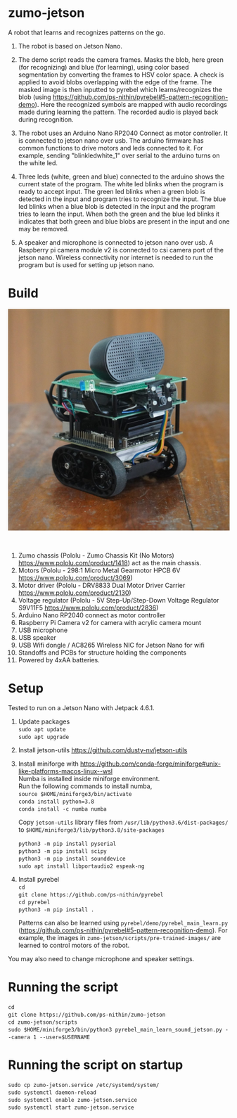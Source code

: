 # zumo-jetson

A robot that learns and recognizes patterns on the go.

1. The robot is based on Jetson Nano.

2. The demo script reads the camera frames. Masks the blob, here green (for recognizing) and blue (for learning), using color based segmentation by converting the frames to HSV color space. A check is applied to avoid blobs overlapping with the edge of the frame. The masked image is then inputted to pyrebel which learns/recognizes the blob (using https://github.com/ps-nithin/pyrebel#5-pattern-recognition-demo). Here the recognized symbols are mapped with audio recordings made during learning the pattern. The recorded audio is played back during recognition.

3. The robot uses an Arduino Nano RP2040 Connect as motor controller. It is connected to jetson nano over usb. The arduino firmware has common functions to drive motors and leds connected to it. For example, sending "blinkledwhite_1" over serial to the arduino turns on the white led.

4. Three leds (white, green and blue) connected to the arduino shows the current state of the program. The white led blinks when the program is ready to accept input. The green led blinks when a green blob is detected in the input and program tries to recognize the input. The blue led blinks when a blue blob is detected in the input and the program tries to learn the input. When both the green and the blue led blinks it indicates that both green and blue blobs are present in the input and one may be removed.

5. A speaker and microphone is connected to jetson nano over usb. A Raspberry pi camera module v2 is connected to csi camera port of the jetson nano. Wireless connectivity nor internet is needed to run the program but is used for setting up jetson nano.

# Build
<p align="center"><img src="images/zumo-jetson1.jpg"></img></p><br>

1. Zumo chassis (Pololu - Zumo Chassis Kit (No Motors) https://www.pololu.com/product/1418) act as the main chassis.
2. Motors (Pololu - 298:1 Micro Metal Gearmotor HPCB 6V https://www.pololu.com/product/3069)
3. Motor driver (Pololu - DRV8833 Dual Motor Driver Carrier https://www.pololu.com/product/2130)
4. Voltage regulator (Pololu - 5V Step-Up/Step-Down Voltage Regulator S9V11F5 https://www.pololu.com/product/2836)
5. Arduino Nano RP2040 connect as motor controller
6. Raspberry Pi Camera v2 for camera with acrylic camera mount
7. USB microphone
8. USB speaker
9. USB Wifi dongle / AC8265 Wireless NIC for Jetson Nano for wifi
10. Standoffs and PCBs for structure holding the components
11. Powered by 4xAA batteries.

# Setup
Tested to run on a Jetson Nano with Jetpack 4.6.1.
1. Update packages<br>
`sudo apt update`<br>
`sudo apt upgrade`<br>

2. Install jetson-utils
https://github.com/dusty-nv/jetson-utils

3. Install miniforge with https://github.com/conda-forge/miniforge#unix-like-platforms-macos-linux--wsl<br>
     Numba is installed inside miniforge environment.<br>
     Run the following commands to install numba,<br>
     `source $HOME/miniforge3/bin/activate`<br>
     `conda install python=3.8`<br>
     `conda install -c numba numba`<br>
     
     Copy `jetson-utils` library files from `/usr/lib/python3.6/dist-packages/` to `$HOME/miniforge3/lib/python3.8/site-packages`<br>

     `python3 -m pip install pyserial`<br>
     `python3 -m pip install scipy`<br>
     `python3 -m pip install sounddevice`<br>
     `sudo apt install libportaudio2 espeak-ng`<br>
    
4. Install pyrebel<br>
   `cd`<br>
   `git clone https://github.com/ps-nithin/pyrebel`<br>
   `cd pyrebel`<br>
   `python3 -m pip install .`<br>
   
   Patterns can also be learned using `pyrebel/demo/pyrebel_main_learn.py` (https://github.com/ps-nithin/pyrebel#5-pattern-recognition-demo). For example, the images in `zumo-jetson/scripts/pre-trained-images/` are learned to control motors of the robot.<br>

You may also need to change microphone and speaker settings.

# Running the script
`cd`<br>
`git clone https://github.com/ps-nithin/zumo-jetson`<br>
`cd zumo-jetson/scripts`<br>
`sudo $HOME/miniforge3/bin/python3 pyrebel_main_learn_sound_jetson.py --camera 1 --user=$USERNAME`<br>

# Running the script on startup
`sudo cp zumo-jetson.service /etc/systemd/system/`<br>
`sudo systemctl daemon-reload`<br>
`sudo systemctl enable zumo-jetson.service`<br>
`sudo systemctl start zumo-jetson.service`<br>
